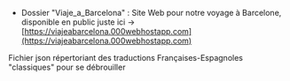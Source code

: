 - Dossier "Viaje_a_Barcelona" : Site Web pour notre voyage à Barcelone, disponible en public juste ici → [https://viajeabarcelona.000webhostapp.com](https://viajeabarcelona.000webhostapp.com)

Fichier json répertoriant des traductions Françaises-Espagnoles "classiques" pour se débrouiller
